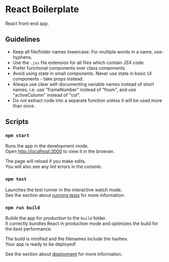 # React Boilerplate

React front-end app.

## Guidelines

- Keep all file/folder names lowercase. For multiple words in a name, use-hyphens.
- Use the `.jsx` file extension for all files which contain JSX code.
- Prefer functional components over class components.
- Avoid using state in small components. Never use state in basic UI components - take props instead.
- Always use clear self-documenting variable names instead of short names, i.e. use "frameNumber" instead of "fnum", and use "activeColumn" instead of "col".
- Do not extract code into a separate function unless it will be used more than once.

## Scripts

### `npm start`

Runs the app in the development mode.<br>
Open [http://localhost:3000](http://localhost:3000) to view it in the browser.

The page will reload if you make edits.<br>
You will also see any lint errors in the console.

### `npm test`

Launches the test runner in the interactive watch mode.<br>
See the section about [running tests](https://facebook.github.io/create-react-app/docs/running-tests) for more information.

### `npm run build`

Builds the app for production to the `build` folder.<br>
It correctly bundles React in production mode and optimizes the build for the best performance.

The build is minified and the filenames include the hashes.<br>
Your app is ready to be deployed!

See the section about [deployment](https://facebook.github.io/create-react-app/docs/deployment) for more information.